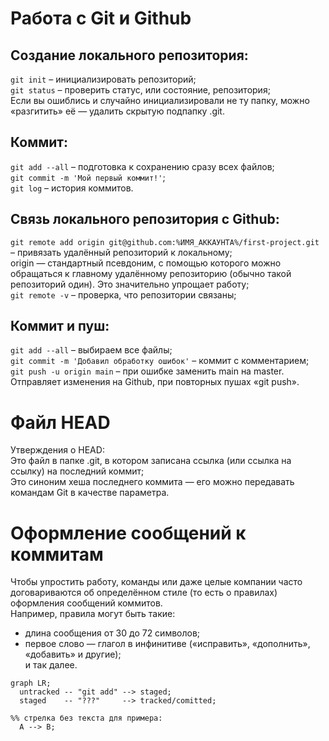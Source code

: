 # Работа с Git и Github

## Создание локального репозитория:
```git init``` – инициализировать репозиторий;  
```git status``` – проверить статус, или состояние, репозитория;  
Если вы ошиблись и случайно инициализировали не ту папку, можно «разгитить» её — удалить скрытую подпапку .git.  

## Коммит:
```git add --all``` – подготовка к сохранению сразу всех файлов;  
```git commit -m 'Мой первый коммит!'```;  
```git log``` – история коммитов.  

## Связь локального репозитория с Github:
```git remote add origin git@github.com:%ИМЯ_АККАУНТА%/first-project.git``` – привязать удалённый репозиторий к локальному;  
origin — стандартный псевдоним, с помощью которого можно обращаться к главному удалённому репозиторию (обычно такой репозиторий один). Это значительно упрощает работу;  
```git remote -v``` – проверка, что репозитории связаны;  

## Коммит и пуш:
```git add --all``` – выбираем все файлы;  
```git commit -m 'Добавил обработку ошибок'``` – коммит с комментарием;  
```git push -u origin main``` – при ошибке заменить main на master. Отправляет изменения на Github, при повторных пушах «git push».

# Файл HEAD

Утверждения о HEAD:  
Это файл в папке .git, в котором записана ссылка (или ссылка на ссылку) на последний коммит;  
Это синоним хеша последнего коммита — его можно передавать командам Git в качестве параметра.

# Оформление сообщений к коммитам

Чтобы упростить работу, команды или даже целые компании часто договариваются об определённом стиле (то есть о правилах) оформления сообщений коммитов.  
Например, правила могут быть такие:
- длина сообщения от 30 до 72 символов;  
- первое слово — глагол в инфинитиве («исправить», «дополнить», «добавить» и другие);  
и так далее.

```mermaid
graph LR;
  untracked -- "git add" --> staged;
  staged    -- "???"     --> tracked/comitted;

%% стрелка без текста для примера: 
  A --> B;
```